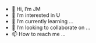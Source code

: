- 👋 Hi, I’m JM
- 👀 I’m interested in U
- 🌱 I’m currently learning ...
- 💞️ I’m looking to collaborate on ...
- 📫 How to reach me ...

<!---
mzloverspuzzles/mzloverspuzzles is a ✨ special ✨ repository because its `README.md` (this file) appears on your GitHub profile.
You can click the Preview link to take a look at your changes.
--->
